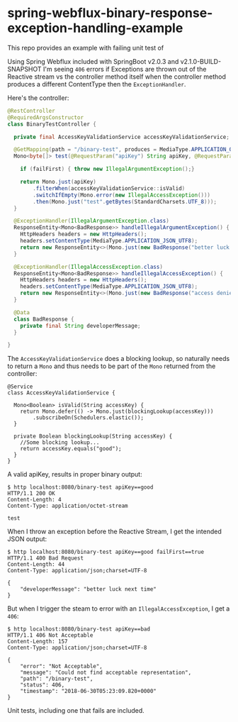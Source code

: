 # spring-webflux-binary-response-exception-handling-example

This repo provides an example with failing unit test of 


Using Spring Webflux included with SpringBoot v2.0.3 and v2.1.0-BUILD-SNAPSHOT I'm seeing `406` errors if Exceptions are thrown out of the Reactive stream vs the controller method itself when the controller method produces a different ContentType then the `ExceptionHandler`.

Here's the controller:

```java
@RestController
@RequiredArgsConstructor
class BinaryTestController {

  private final AccessKeyValidationService accessKeyValidationService;

  @GetMapping(path = "/binary-test", produces = MediaType.APPLICATION_OCTET_STREAM_VALUE)
  Mono<byte[]> test(@RequestParam("apiKey") String apiKey, @RequestParam(name = "failFirst", required = false) boolean failFirst) {

    if (failFirst) { throw new IllegalArgumentException();}

    return Mono.just(apiKey)
        .filterWhen(accessKeyValidationService::isValid)
        .switchIfEmpty(Mono.error(new IllegalAccessException()))
        .then(Mono.just("test".getBytes(StandardCharsets.UTF_8)));
  }

  @ExceptionHandler(IllegalArgumentException.class)
  ResponseEntity<Mono<BadResponse>> handleIllegalArgumentException() {
    HttpHeaders headers = new HttpHeaders();
    headers.setContentType(MediaType.APPLICATION_JSON_UTF8);
    return new ResponseEntity<>(Mono.just(new BadResponse("better luck next time")), headers, HttpStatus.BAD_REQUEST);
  }

  @ExceptionHandler(IllegalAccessException.class)
  ResponseEntity<Mono<BadResponse>> handleIllegalAccessException() {
    HttpHeaders headers = new HttpHeaders();
    headers.setContentType(MediaType.APPLICATION_JSON_UTF8);
    return new ResponseEntity<>(Mono.just(new BadResponse("access denied")), headers, HttpStatus.FORBIDDEN);
  }

  @Data
  class BadResponse {
    private final String developerMessage;
  }

}
```

The `AccessKeyValidationService` does a blocking lookup, so naturally needs to return a `Mono` and thus needs to be part of the `Mono` returned from the controller:
```
@Service
class AccessKeyValidationService {

  Mono<Boolean> isValid(String accessKey) {
    return Mono.defer(() -> Mono.just(blockingLookup(accessKey)))
        .subscribeOn(Schedulers.elastic());
  }

  private Boolean blockingLookup(String accessKey) {
    //Some blocking lookup...
    return accessKey.equals("good");
  }
}
```

A valid apiKey, results in proper binary output:
```
$ http localhost:8080/binary-test apiKey==good
HTTP/1.1 200 OK
Content-Length: 4
Content-Type: application/octet-stream

test
```

When I throw an exception before the Reactive Stream, I get the intended JSON output:
```
$ http localhost:8080/binary-test apiKey==good failFirst==true
HTTP/1.1 400 Bad Request
Content-Length: 44
Content-Type: application/json;charset=UTF-8

{
    "developerMessage": "better luck next time"
}
```

But when I trigger the steam to error with an `IllegalAccessException`, I get a `406`:
```
$ http localhost:8080/binary-test apiKey==bad
HTTP/1.1 406 Not Acceptable
Content-Length: 157
Content-Type: application/json;charset=UTF-8

{
    "error": "Not Acceptable",
    "message": "Could not find acceptable representation",
    "path": "/binary-test",
    "status": 406,
    "timestamp": "2018-06-30T05:23:09.820+0000"
}
```

Unit tests, including one that fails are included.
